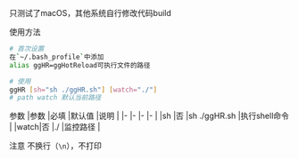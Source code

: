 
只测试了macOS，其他系统自行修改代码build


使用方法
```sh
# 首次设置
在`~/.bash_profile`中添加
alias ggHR=ggHotReload可执行文件的路径

# 使用
ggHR [sh="sh ./ggHR.sh"] [watch="./"] 
# path watch 默认当前路径
```

参数
|参数	|必填	  |默认值			|说明						|
|-    |-    |-          |-              |
|sh 	|否		|sh ./ggHR.sh	|执行shell命令<!-- ，注意`.$go`会被替换成`.go` -->	|
|watch|否		|./					|监控路径				|

注意
不换行（`\n`），不打印